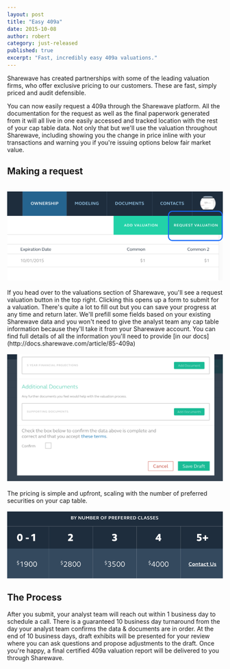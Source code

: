 ```yaml
---
layout: post
title: "Easy 409a"
date: 2015-10-08
author: robert
category: just-released
published: true
excerpt: "Fast, incredibly easy 409a valuations."
---
```


Sharewave has created partnerships with some of the leading valuation firms, who offer exclusive pricing to our customers. These are fast, simply priced and audit defensible.

You can now easily request a 409a through the Sharewave platform. All the documentation for the request as well as the final paperwork generated from it will all live in one easily accessed and tracked location with the rest of your cap table data. Not only that but we'll use the valuation throughout Sharewave, including showing you the change in price inline with your transactions and warning you if you're issuing options below fair market value.

<h2 style="text-align: left">Making a request</h2>
<br>
<img src="/images/requestvaluation.png">
<br><br>
If you head over to the valuations section of Sharewave, you'll see a request valuation button in the top right. Clicking this opens up a form to submit for a valuation. There's quite a lot to fill out but you can save your progress at any time and return later. We'll prefill some fields based on your existing Sharewave data and you won't need to give the analyst team any cap table information because they'll take it from your Sharewave account. You can find full details of all the information you'll need to provide [in our docs](http://docs.sharewave.com/article/85-409a)
<br><br>
<img src="/images/confirmvaluation.png">
<br><br>
The pricing is simple and upfront, scaling with the number of preferred securities on your cap table.
<br><br>
<img src="/images/409aPricing.png">
<br>

<h2 style="text-align: left">The Process</h2>
After you submit, your analyst team will reach out within 1 business day to schedule a call. There is a guaranteed 10 business day turnaround from the day your analyst team confirms the data & documents are in order. At the end of 10 business days, draft exhibits will be presented for your review where you can ask questions and propose adjustments to the draft. Once you're happy, a final certified 409a valuation report will be delivered to you through Sharewave.